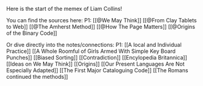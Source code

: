 Here is the start of the memex of Liam Collins!

You can find the sources here:
P1:
[[@We May Think]]
[[@From Clay Tablets to Web]]
[[@The Amherst Method]]
[[@How The Page Matters]]
[[@Origins of the Binary Code]]

Or dive directly into the notes/connections:
P1:
[[A local and Individual Practice]]
[[A Whole Roomful of Girls Armed With Simple Key Board Punches]]
[[Biased Sorting]]
[[Contradiction]]
[[Encylopedia Britannica]]
[[Ideas on We May Think]]
[[Origins]]
[[Our Present Languages Are Not Especially Adapted]]
[[The First Major Cataloguing Code]]
[[The Romans continued the methods]]
